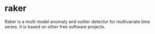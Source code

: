 # raker
Raker is a multi model anomaly and outlier detector for multivariate time series. It is based on other free software projects.
